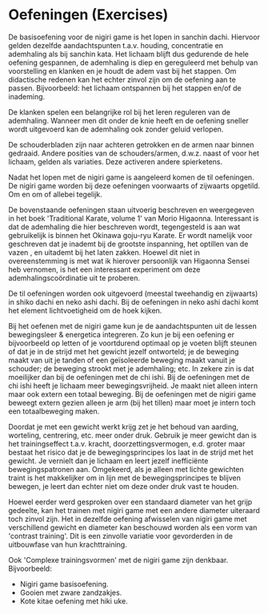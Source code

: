 # Oefeningen (Exercises)

De basisoefening voor de nigiri game is het lopen in sanchin dachi. Hiervoor gelden dezelfde aandachtspunten t.a.v. houding, concentratie en ademhaling als bij sanchin kata. Het lichaam blijft dus gedurende de hele oefening gespannen, de ademhaling is diep en gereguleerd met behulp van voorstelling en klanken en je houdt de adem vast bij het stappen. Om didactische redenen kan het echter zinvol zijn om de oefening aan te passen. Bijvoorbeeld: het lichaam ontspannen bij het stappen en/of de inademing.

De klanken spelen een belangrijke rol bij het leren reguleren van de ademhaling. Wanneer men dit onder de knie heeft en de oefening sneller wordt uitgevoerd kan de ademhaling ook zonder geluid verlopen.

De schouderbladen zijn naar achteren getrokken en de armen naar binnen gedraaid. Andere posities van de schouders/armen, d.w.z. naast of voor het lichaam, gelden als variaties. Deze activeren andere spierketens.

Nadat het lopen met de nigiri game is aangeleerd komen de til oefeningen. De nigiri game worden bij deze oefeningen voorwaarts of zijwaarts opgetild. Om en om of allebei tegelijk.

De bovenstaande oefeningen staan uitvoerig beschreven en weergegeven in het boek 'Traditional Karate, volume 1' van Morio Higaonna. Interessant is dat de ademhaling die hier beschreven wordt, tegengesteld is aan wat gebruikelijk is binnen het Okinawa goju-ryu Karate. Er wordt namelijk voor geschreven dat je inademt bij de grootste inspanning, het optillen van de vazen , en uitademt bij het laten zakken. Hoewel dit niet in overeenstemming is met wat ik hierover persoonlijk van Higaonna Sensei heb vernomen, is het een interessant experiment om deze ademhalingscoördinatie uit te proberen.

De til oefeningen worden ook uitgevoerd (meestal tweehandig en zijwaarts) in shiko dachi en neko ashi dachi. Bij de oefeningen in neko ashi dachi komt het element lichtvoetigheid om de hoek kijken.

Bij het oefenen met de nigiri game kun je de aandachtspunten uit de lessen bewegingsleer & energetica integreren. Zo kun je bij een oefening er bijvoorbeeld op letten of je voortdurend optimaal op je voeten blijft steunen of dat je in de strijd met het gewicht jezelf ontworteld; je de beweging maakt van uit je tanden of een geïsoleerde beweging maakt vanuit je schouder; de beweging strookt met je ademhaling; etc. In zekere zin is dat moeilijker dan bij de oefeningen met de chi ishi. Bij de oefeningen met de chi ishi heeft je lichaam meer bewegingsvrijheid. Je maakt niet alleen intern maar ook extern een totaal beweging. Bij de oefeningen met de nigiri game beweegt extern gezien alleen je arm (bij het tillen) maar moet je intern toch een totaalbeweging maken.

Doordat je met een gewicht werkt krijg zet je het behoud van aarding, worteling, centrering, etc. meer onder druk. Gebruik je meer gewicht dan is het trainingseffect t.a.v. kracht, doorzettingsvermogen, e.d. groter maar bestaat het risico dat je de bewegingsprincipes los laat in de strijd met het gewicht. Je vernielt dan je lichaam en leert jezelf inefficiënte bewegingspatronen aan. Omgekeerd, als je alleen met lichte gewichten traint is het makkelijker om in lijn met de bewegingsprincipes te blijven bewegen, je leert dan echter niet om deze onder druk vast te houden.

Hoewel eerder werd gesproken over een standaard diameter van het grijp gedeelte, kan het trainen met nigiri game met een andere diameter uiteraard toch zinvol zijn. Het in dezelfde oefening afwisselen van nigiri game met verschillend gewicht en diameter kan beschouwd worden als een vorm van 'contrast training'. Dit is een zinvolle variatie voor gevorderden in de uitbouwfase van hun krachttraining.

Ook 'Complexe trainingsvormen' met de nigiri game zijn denkbaar. Bijvoorbeeld:

*   Nigiri game basisoefening.
*   Gooien met zware zandzakjes.
*   Kote kitae oefening met hiki uke. 